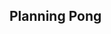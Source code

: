[//]: # (<p><iframe src="https://douglasurner.github.io/GDP2/units/0/assignments/U0.2-pong-in-game-lab/U0.2a-planning-pong" width="100%" height="666px"></iframe></p>)

## Planning Pong
